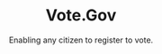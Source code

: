---
id: vote-usa-gov
unlisted: true
layout: case-study
agency: "GSA"
title: "Vote.Gov"
cover_art: "vote-cover-art.jpeg"
subtitle: "Enabling any citizen to register to vote."
impact_heading: "Helped over 2 million Americans register to vote in first 6 months since launch."

description: "In advance of National Voter Registration Day, our team sought to help the 51 million unregistered voters in the U.S. understand and access their rights as citizens. Working alongside the GSA’s Office of Citizen Services and Innovative Technology (OCSIT), we helped to build Vote.gov: a tool that enables any citizen to easily find out how to vote in their state of residence. Since  launch, Vote.gov has developed an initial pilot partnership with Facebook to help direct citizens to register to vote, and has helped millions of citizens register to vote in the 2016 Presidential election."

url: http://opportunity.census.gov/

gallery:
  - { src: "vote-nytech-meetup.jpg", caption: "PIFs presenting on the launch of Vote.gov at the NYTech Meetup.", alt: "Fellows presenting at the NYTech Meetup" }
  - { src: "vote-twitter.png", caption: "President Obama encouraging citizens to use Vote.gov to register to vote.", alt: "POTUS tweeting about Vote.gov" }

impact_metrics:
    - { metric: "5+ Million Americans", desc: "used vote.gov to register since launch." }
impact_metrics_src: "impact-background.png"
  
articles: 
  - { outlet: "Medium", logo_src: "medium-logo.png", title: "Shipping in Government: 5 Things We Learned from Vote.USA.Gov", quote: "With every high quality product we ship, we’re hoping to not only change the way citizens interact with government, but to also drastically change people’s perception of government as a center for forward-thinking innovation, user-centered design, and great products.", url: "https://medium.com/presidential-innovation-fellows/shipping-in-government-5-things-we-learned-from-vote-usa-gov-b13ecd98b0a1#.sid2xnlu5" }

tags:
  - Innovation
  - Open Government
  - Opportunity
  - Data

---